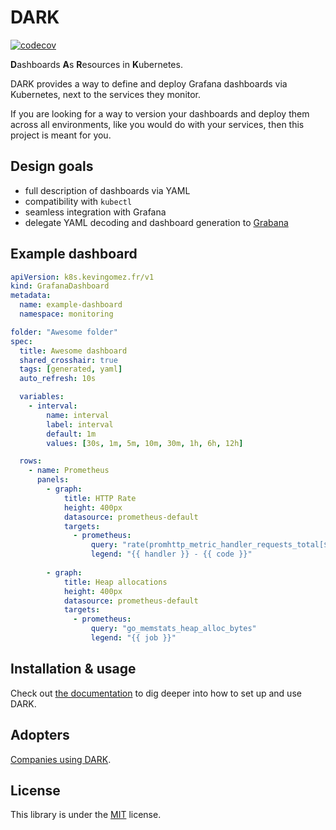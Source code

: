 # DARK

[![codecov](https://codecov.io/gh/K-Phoen/dark/branch/master/graph/badge.svg)](https://codecov.io/gh/K-Phoen/dark)

**D**ashboards **A**s **R**esources in **K**ubernetes.

DARK provides a way to define and deploy Grafana dashboards via Kubernetes, next to the services they monitor.

If you are looking for a way to version your dashboards and deploy them across all environments, like you would do
with your services, then this project is meant for you.

## Design goals

* full description of dashboards via YAML
* compatibility with `kubectl`
* seamless integration with Grafana
* delegate YAML decoding and dashboard generation to [Grabana](https://github.com/K-Phoen/grabana)

## Example dashboard

```yaml
apiVersion: k8s.kevingomez.fr/v1
kind: GrafanaDashboard
metadata:
  name: example-dashboard
  namespace: monitoring

folder: "Awesome folder"
spec:
  title: Awesome dashboard
  shared_crosshair: true
  tags: [generated, yaml]
  auto_refresh: 10s

  variables:
    - interval:
        name: interval
        label: interval
        default: 1m
        values: [30s, 1m, 5m, 10m, 30m, 1h, 6h, 12h]

  rows:
    - name: Prometheus
      panels:
        - graph:
            title: HTTP Rate
            height: 400px
            datasource: prometheus-default
            targets:
              - prometheus:
                  query: "rate(promhttp_metric_handler_requests_total[$interval])"
                  legend: "{{ handler }} - {{ code }}"
        
        - graph:
            title: Heap allocations
            height: 400px
            datasource: prometheus-default
            targets:
              - prometheus:
                  query: "go_memstats_heap_alloc_bytes"
                  legend: "{{ job }}"
```

## Installation & usage

Check out [the documentation](docs/index.md) to dig deeper into how to set up and use DARK.

## Adopters

[Companies using DARK](ADOPTERS.md).

## License

This library is under the [MIT](LICENSE) license.
